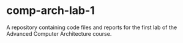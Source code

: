 # comp-arch-lab-1
A repository containing code files and reports for the first lab of the Advanced Computer Architecture course.
